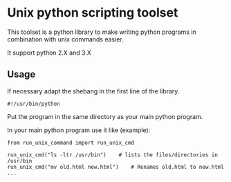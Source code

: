 # Unix python scripting toolset
This toolset is a python library to make writing python programs in combination with unix commands easier.

It support python 2.X and 3.X

## Usage
If necessary adapt the shebang in the first line of the library.

```
#!/usr/bin/python
```

Put the program in the same directory as your main python program. 

In your main python program use it like (example):

```
from run_unix_command import run_unix_cmd

run_unix_cmd("ls -ltr /usr/bin")	# lists the files/directories in /usr/bin
run_unix_cmd("mv old.html new.html") 	# Renames old.html to new.html
...
```
